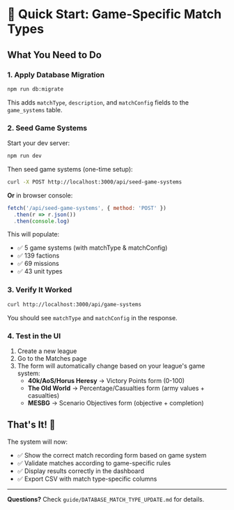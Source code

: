 # 🎯 Quick Start: Game-Specific Match Types

## What You Need to Do

### 1. Apply Database Migration
```bash
npm run db:migrate
```
This adds `matchType`, `description`, and `matchConfig` fields to the `game_systems` table.

### 2. Seed Game Systems
Start your dev server:
```bash
npm run dev
```

Then seed game systems (one-time setup):
```bash
curl -X POST http://localhost:3000/api/seed-game-systems
```

**Or** in browser console:
```javascript
fetch('/api/seed-game-systems', { method: 'POST' })
  .then(r => r.json())
  .then(console.log)
```

This will populate:
- ✅ 5 game systems (with matchType & matchConfig)
- ✅ 139 factions
- ✅ 69 missions
- ✅ 43 unit types

### 3. Verify It Worked
```bash
curl http://localhost:3000/api/game-systems
```

You should see `matchType` and `matchConfig` in the response.

### 4. Test in the UI
1. Create a new league
2. Go to the Matches page
3. The form will automatically change based on your league's game system:
   - **40k/AoS/Horus Heresy** → Victory Points form (0-100)
   - **The Old World** → Percentage/Casualties form (army values + casualties)
   - **MESBG** → Scenario Objectives form (objective + completion)

## That's It! 🎉

The system will now:
- ✅ Show the correct match recording form based on game system
- ✅ Validate matches according to game-specific rules
- ✅ Display results correctly in the dashboard
- ✅ Export CSV with match type-specific columns

---

**Questions?** Check `guide/DATABASE_MATCH_TYPE_UPDATE.md` for details.

